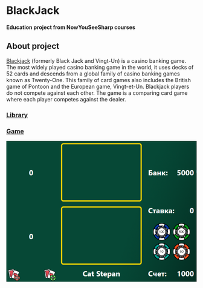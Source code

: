 # BlackJack

**Education project from NowYouSeeSharp courses**

## About project
[Blackjack](https://en.wikipedia.org/wiki/Blackjack) (formerly Black Jack and Vingt-Un) is a casino banking game. The most widely played casino banking game in the world, it uses decks of 52 cards and descends from a global family of casino banking games known as Twenty-One. This family of card games also includes the British game of Pontoon and the European game, Vingt-et-Un. Blackjack players do not compete against each other. The game is a comparing card game where each player competes against the dealer.

### [Library](https://github.com/aziyaev/BlackJack/tree/main/BlackJackLibrary)




### [Game](https://github.com/aziyaev/BlackJack/tree/main/BlackJackGame)
![menu](https://github.com/aziyaev/BlackJack/blob/main/Black%20Jack%20Menu.png "menu")

